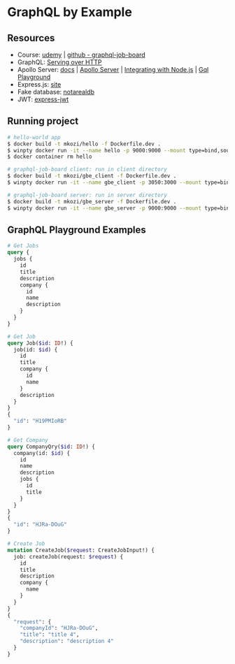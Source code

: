 # GraphQL by Example

## Resources

- Course: [udemy](https://www.udemy.com/course/graphql-by-example/) | [github - graphql-job-board](https://github.com/uptoskill/graphql-job-board)
- GraphQL: [Serving over HTTP](https://graphql.org/learn/serving-over-http/)
- Apollo Server: [docs](https://www.apollographql.com/docs/) | [Apollo Server](https://www.apollographql.com/docs/apollo-server/) | [Integrating with Node.js](https://www.apollographql.com/docs/apollo-server/integrations/middleware/) | [Gql Playground](https://www.apollographql.com/docs/apollo-server/testing/graphql-playground/)
- Express.js: [site](http://expressjs.com/)
- Fake database: [notarealdb](https://www.npmjs.com/package/notarealdb)
- JWT: [express-jwt](https://www.npmjs.com/package/express-jwt)

## Running project

```bash
# hello-world app
$ docker build -t mkozi/hello -f Dockerfile.dev .
$ winpty docker run -it --name hello -p 9000:9000 --mount type=bind,source="$(pwd)",target=/app mkozi/hello
$ docker container rm hello

# graphql-job-board client: run in client directory
$ docker build -t mkozi/gbe_client -f Dockerfile.dev .
$ winpty docker run -it --name gbe_client -p 3050:3000 --mount type=bind,source="$(pwd)",target=/app mkozi/gbe_client

# graphql-job-board server: run in server directory
$ docker build -t mkozi/gbe_server -f Dockerfile.dev .
$ winpty docker run -it --name gbe_server -p 9000:9000 --mount type=bind,source="$(pwd)",target=/app mkozi/gbe_server
```
## GraphQL Playground Examples
```graphql
# Get Jobs
query {
  jobs {
    id
    title
    description
    company {
      id
      name
      description
    }
  }
}

# Get Job
query Job($id: ID!) {
  job(id: $id) {
    id
    title
    company {
      id
      name
    }
    description
  }
}
{
  "id": "H19PMIoRB"
}

# Get Company
query CompanyQry($id: ID!) {
  company(id: $id) {
    id
    name
    description
    jobs {
      id
      title
    }
  }
}
{
  "id": "HJRa-DOuG"
}

# Create Job
mutation CreateJob($request: CreateJobInput!) {
  job: createJob(request: $request) {
    id
    title
    description
    company {
      name
    }
  }
}
{
  "request": {
    "companyId": "HJRa-DOuG",
    "title": "title 4",
    "description": "description 4"
  }
}
```